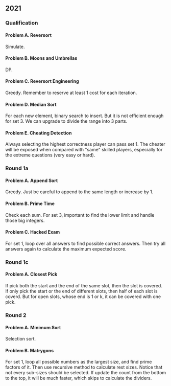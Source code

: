 ## 2021

### Qualification

#### Problem A. Reversort

Simulate.

#### Problem B. Moons and Umbrellas

DP.

#### Problem C. Reversort Engineering

Greedy. Remember to reserve at least 1 cost for each iteration.

#### Problem D. Median Sort

For each new element, binary search to insert. But it is not efficient enough for set 3. We can upgrade to divide the range into 3 parts.

#### Problem E. Cheating Detection

Always selecting the highest correctness player can pass set 1.
The cheater will be exposed when compared with "same" skilled players, especially for the extreme questions (very easy or hard).

### Round 1a

#### Problem A. Append Sort

Greedy. Just be careful to append to the same length or increase by 1.

#### Problem B. Prime Time

Check each sum. For set 3, important to find the lower limit and handle those big integers.

#### Problem C. Hacked Exam

For set 1, loop over all answers to find possible correct answers. Then try all answers again to calculate the maximum expected score.

### Round 1c

#### Problem A. Closest Pick

If pick both the start and the end of the same slot, then the slot is covered. If only pick the start or the end of different slots, then half of each slot is coverd. But for open slots, whose end is 1 or k, it can be covered with one pick.

### Round 2

#### Problem A. Minimum Sort

Selection sort.

#### Problem B. Matrygons

For set 1, loop all possible numbers as the largest size, and find prime factors of it. Then use recursive method to calculate rest sizes. Notice that not every sub-sizes should be selected. 
If update the count from the bottom to the top, it will be much faster, which skips to calculate the dividers.
